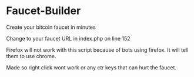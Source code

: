 # Faucet-Builder
Create your bitcoin faucet in minutes



Change to your faucet URL in index.php on line 152

Firefox will not work with this script because of bots using firefox. It will tell them to use chrome.

Made so right click wont work or any ctr keys that can hurt the faucet.
